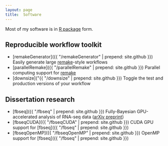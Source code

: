 ```yaml
---
layout: page
title:  Software
---
```


Most of my software is in [R package](http://r-pkgs.had.co.nz) form.

## Reproducible workflow toolkit


- [remakeGenerator]({{ "/remakeGenerator" | prepend: site.github }}) Easily generate large [remake](https://github.com/richfitz/remake)-style workflows
- [parallelRemake]({{ "/parallelRemake" | prepend: site.github }}) Parallel computing support for [remake](https://github.com/richfitz/remake)
- [downsize]("{{ "/downsize" | prepend: site.github }}) Toggle the test and production versions of your workflow

## Dissertation research

- [fbseq]({{ "/fbseq" | prepend: site.github }}) Fully-Bayesian GPU-accelerated analysis of RNA-seq data ([arXiv preprint](http://arxiv.org/abs/1606.06659))
- [fbseqCUDA]({{ "/fbseqCUDA" | prepend: site.github }}) CUDA GPU support for [fbseq]({{ "/fbseq" | prepend: site.github }})
- [fbseqOpenMP]({{ "/fbseqOpenMP" | prepend: site.github }}) OpenMP support for [fbseq]({{ "/fbseq" | prepend: site.github }})

